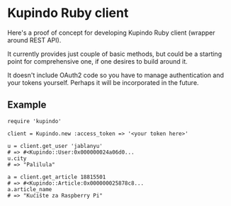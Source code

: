 # Kupindo Ruby client

Here's a proof of concept for developing Kupindo Ruby client (wrapper around REST API).

It currently provides just couple of basic methods, but could be a starting point for comprehensive one, if one desires to build around it.

It doesn't include OAuth2 code so you have to manage authentication and your tokens yourself. Perhaps it will be incorporated in the future.

## Example

    require 'kupindo'
    
    client = Kupindo.new :access_token => '<your token here>'
    
    u = client.get_user 'jablanyu'
    # => #<Kupindo::User:0x000000024a06d0...
    u.city
    # => "Palilula"
    
    a = client.get_article 18815501
    # => #<Kupindo::Article:0x000000025878c8...
    a.article_name
    # => "Kućište za Raspberry Pi" 
